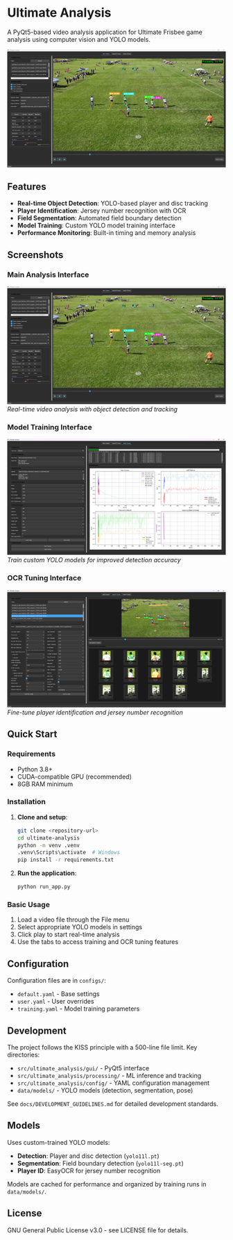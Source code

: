 # Ultimate Analysis

A PyQt5-based video analysis application for Ultimate Frisbee game analysis using computer vision and YOLO models.

![Main Analysis Interface](docs/gui_example_main_analysis.png)

## Features

- **Real-time Object Detection**: YOLO-based player and disc tracking
- **Player Identification**: Jersey number recognition with OCR
- **Field Segmentation**: Automated field boundary detection
- **Model Training**: Custom YOLO model training interface
- **Performance Monitoring**: Built-in timing and memory analysis

## Screenshots

### Main Analysis Interface
![Main Analysis](docs/gui_example_main_analysis.png)
*Real-time video analysis with object detection and tracking*

### Model Training Interface  
![Model Training](docs/gui_example_model_training.png)
*Train custom YOLO models for improved detection accuracy*

### OCR Tuning Interface
![OCR Tuning](docs/gui_example_ocr_tuning.png)
*Fine-tune player identification and jersey number recognition*

## Quick Start

### Requirements
- Python 3.8+
- CUDA-compatible GPU (recommended)
- 8GB RAM minimum

### Installation

1. **Clone and setup**:
   ```bash
   git clone <repository-url>
   cd ultimate-analysis
   python -m venv .venv
   .venv\Scripts\activate  # Windows
   pip install -r requirements.txt
   ```

2. **Run the application**:
   ```bash
   python run_app.py
   ```

### Basic Usage

1. Load a video file through the File menu
2. Select appropriate YOLO models in settings
3. Click play to start real-time analysis
4. Use the tabs to access training and OCR tuning features

## Configuration

Configuration files are in `configs/`:
- `default.yaml` - Base settings
- `user.yaml` - User overrides
- `training.yaml` - Model training parameters

## Development

The project follows the KISS principle with a 500-line file limit. Key directories:

- `src/ultimate_analysis/gui/` - PyQt5 interface
- `src/ultimate_analysis/processing/` - ML inference and tracking
- `src/ultimate_analysis/config/` - YAML configuration management
- `data/models/` - YOLO models (detection, segmentation, pose)

See `docs/DEVELOPMENT_GUIDELINES.md` for detailed development standards.

## Models

Uses custom-trained YOLO models:
- **Detection**: Player and disc detection (`yolo11l.pt`)
- **Segmentation**: Field boundary detection (`yolo11l-seg.pt`)  
- **Player ID**: EasyOCR for jersey number recognition

Models are cached for performance and organized by training runs in `data/models/`.

## License

GNU General Public License v3.0 - see LICENSE file for details.
